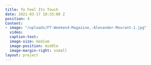 ```yaml
---
title: To Feel Its Touch
date: 2021-03-17 18:33:00 Z
position: 4
Content:
- image: "/uploads/FT-Weekend-Magazine,-Alexander-Mourant-1.jpg"
  video: 
  caption-text: 
  image-size: medium
  image-position: middle
  image-margin-right: xsmall
layout: project
---
```


